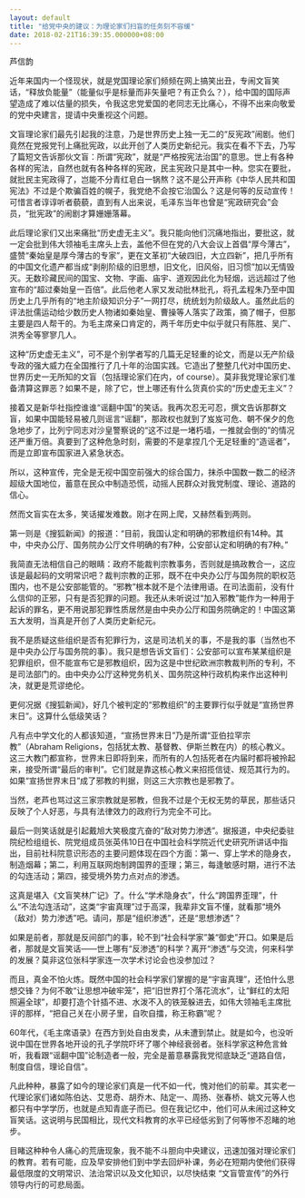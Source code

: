 ```yaml
---
layout: default
title: "给党中央的建议：为理论家们扫盲的任务刻不容缓"
date: 2018-02-21T16:39:35.000000+08:00
---
```


芦信韵

近年来国内一个怪现状，就是党国理论家们频频在网上搞笑出丑，专闹文盲笑话，“释放负能量”（能量似乎是标量而非矢量吧？有正负么？），给中国的国际声望造成了难以估量的损失，令我这忠党爱国的老同志无比痛心，不得不出来向敬爱的党中央建言，提请中央重视这个问题。

文盲理论家们最先引起我的注意，乃是世界历史上独一无二的“反宪政”闹剧。他们竟然在党报党刊上痛批宪政，以此开创了人类历史新纪元。我实在看不下去，乃写了篇短文告诉那伙文盲：所谓“宪政”，就是“严格按宪法治国”的意思。世上有各种各样的宪法，自然也就有各种各样的宪政，民主宪政只是其中一种。您实在要批，就批民主宪政得了，岂能不分青红皂白一锅熬？这不是公开声称《中华人民共和国宪法》不过是个欺骗百姓的幌子，我党绝不会按它治国么？这是何等的反动宣传！可惜言者谆谆听者藐藐，直到有人出来说，毛泽东当年也曾是“宪政研究会”会员，“批宪政”的闹剧才算姗姗落幕。

此后理论家们又出来痛批“历史虚无主义”。我只能向他们沉痛地指出，要批这，就一定会批到伟大领袖毛主席头上去，盖他不但在党的八大会议上首倡“厚今薄古”，盛赞“秦始皇是厚今薄古的专家”，更在文革初“大破四旧，大立四新”，把几乎所有的中国文化遗产都当成“剥削阶级的旧思想，旧文化，旧风俗，旧习惯”加以无情毁灭。无数珍藏民间的国宝、文物、字画、庙宇、道观因此化为轻烟，远远超过了他宣布的“超过秦始皇一百倍”。此后他老人家又发动批林批孔，将孔孟程朱乃至中国历史上几乎所有的“地主阶级知识分子”一网打尽，统统划为阶级敌人。虽然此后的评法批儒运动给少数历史人物诸如秦始皇、曹操等人落实了政策，摘了帽子，但那主要是四人帮干的。为毛主席亲口肯定的，两千年历史中似乎就只有陈胜、吴广、洪秀全等寥寥几人。

这种“历史虚无主义”，可不是个别学者写的几篇无足轻重的论文，而是以无产阶级专政的强大威力在全国推行了几十年的治国实践。它造出了整整几代对中国历史、世界历史一无所知的文盲（包括理论家们在内，of course）。莫非我党理论家们准备清算这罪恶？如果不是，除了它，世上哪还有什么货真价实的“历史虚无主义”？

接着又是新华社指控谁谁“谣翻中国”的笑话。我再次忍无可忍，撰文告诉那群文盲，如果中国能轻易被几则谣言“谣翻”，那政权也就到了岌岌可危、朝不保夕的危急地步了，比列宁同志对沙皇警察说的“这不过是一堵朽墙，一推就会倒的”的情况还严重万倍。真要到了这种危急时刻，需要的不是拿捏几个无足轻重的“造谣者”，而是立即宣布国家进入紧急状态。

所以，这种宣传，完全是无视中国空前强大的综合国力，抹杀中国数一数二的经济超级大国地位，蓄意在民众中制造恐慌，动摇人民群众对我党制度、理论、道路的信心。

然而文盲实在太多，笑话擢发难数。刚才在网上爬，又赫然看到两则。

第一则是《搜狐新闻》的报道：“目前，我国认定和明确的邪教组织有14种。其中，中央办公厅、国务院办公厅文件明确的有7种，公安部认定和明确的有7种。”

我简直无法相信自己的眼睛：政府不能裁判宗教事务，否则就是搞政教合一，这应该是最起码的文明常识吧？裁判宗教的正邪，既不在中央办公厅与国务院的职权范围内，也不是公安部能管的。“邪教”根本就不是个法律用语。在司法面前，没有什么信仰的正邪，只有是否犯罪的问题。我还从未听说过“加入邪教”能作为一种用于起诉的罪名，更不用说那犯罪性质居然是由中央办公厅和国务院确定的！中国这第五大发明，当真是开创了人类历史新纪元。

我不是质疑这些组织是否有犯罪行为，这是司法机关的事，不是我的事（当然也不是中央办公厅与国务院的事）。我只是想告诉文盲们：公安部可以宣布某某组织是犯罪组织，但不能宣布它是邪教组织，因为这是中世纪欧洲宗教裁判所的专利，不是司法部门的。由中央办公厅这种党务机关、国务院这种行政机构来作出这种判决，就更是荒谬绝伦。

更何况据《搜狐新闻》，好几个被判定的“邪教组织”的主要罪行似乎就是“宣扬世界末日”。这算什么低级笑话？

凡有点中学文化的人都该知道，“宣扬世界末日”乃是所谓“亚伯拉罕宗教”（Abraham Religions，包括犹太教、基督教、伊斯兰教在内）的核心教义。这三大教门都宣称，世界末日即将到来，而所有的人包括死者在内届时都将被拎起来，接受所谓“最后的审判”。它们就是靠这核心教义来招揽信徒、规范其行为的。如果“宣扬世界末日”成了邪教的判据，则这三大宗教也是邪教了。

当然，老芦也骂过这三家宗教就是邪教，但我不过是个无权无势的草民，那些话只反映了个人好恶，与具有法律效力的政府行为完全不可比。

最后一则笑话就是引起戴旭大笑极度亢奋的“敌对势力渗透”。据报道，中央纪委驻院纪检组组长、院党组成员张英伟10日在中国社会科学院近代史研究所讲话中指出，目前社科院意识形态的主要问题体现在四个方面：第一、穿上学术的隐身衣，制造烟幕；第二，利用互联网炮制跨国界的歪理；第三，每逢敏感时期，进行不法的勾连活动；第四，接受境外势力点对点的渗透。

这真是堪入《文盲笑林广记》了。什么“学术隐身衣”，什么“跨国界歪理”，什么“不法勾连活动”，这类“宇宙真理”过于高深，我辈非文盲不懂，就看那“境外（敌对）势力渗透”吧。请问，那是“组织渗透”，还是“思想渗透”？

如果是前者，那就是反间部门的事，轮不到“社会科学家”兼“御史”开口。如果是后者，那就是文盲笑话——世上哪有“反渗透”的科学？离开“渗透”与交流，何来科学的发展？莫非这位张科学家连一次学术讨论会也没参加过？

而且，真金不怕火炼。既然中国的社会科学家们掌握的是“宇宙真理”，还怕什么思想交锋？为何不敢“让思想冲破牢笼”，把“旧世界打个落花流水”，让“鲜红的太阳照遍全球”，却要打造个针插不进、水泼不入的铁笼躲进去，如伟大领袖毛主席批评的那样，“把自己关在小房子里，自吹自擂，称王称霸”呢？

60年代，《毛主席语录》在西方到处自由发卖，从未遭到禁止。就是如今，也没听说中国在世界各地开设的孔子学院吓坏了哪个神经衰弱者。张科学家这种危言耸听，我看跟“谣翻中国”论制造者一般，完全是蓄意暴露我党彻底缺乏“道路自信，制度自信，理论自信”。

凡此种种，暴露了如今的理论家们真是一代不如一代，愧对他们的前辈。其实老一代理论家们诸如陈伯达、艾思奇、胡乔木、陆定一、周扬、张春桥、姚文元等人也都只有中学学历，也就是点知青底子而已。但在我记忆中，他们可从未闹过这种文盲笑话。这说明与民国相比，现代文科教育的水平已经低劣到了何等惨不忍睹的地步。

目睹这种种令人痛心的荒唐现象，我不能不斗胆向中央建议，迅速加强对理论家们的教育。若有可能，应及早安排他们到中学去回炉补课，务必在短期内使他们获得最低限度的文明常识、法治常识以及文化知识，以尽快结束 “文盲管宣传”的外行领导内行的可悲局面。

